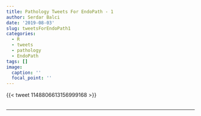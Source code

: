 ```yaml
---
title: Pathology Tweets For EndoPath - 1
author: Serdar Balci
date: '2019-08-03'
slug: tweetsForEndoPath1
categories:
  - R
  - tweets
  - pathology
  - EndoPath
tags: []
image:
  caption: ''
  focal_point: ''
---
```



{{< tweet 1148806613156999168 >}}
<br>
<br>
<hr>
